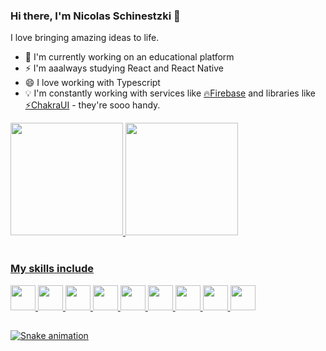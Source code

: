 ### Hi there, I'm Nicolas Schinestzki 👋

I love bringing amazing ideas to life.

- 🔭 I'm currently working on an educational platform
- ⚡️ I'm aaalways studying React and React Native
- 😄 I love working with Typescript 
- 💡 I'm constantly working with services like <a href="https://firebase.google.com">🔥Firebase</a> and libraries like <a href="https://chakra-ui.com">⚡️ChakraUI</a> - they're sooo handy.

<div>
  <a href="https://github.com/nickschinestzki"/>
  <img height="180em" src="https://github-readme-stats.vercel.app/api?username=nickschinestzki&show_icons=true&theme=tokyonight&include_all_commits=true&count_private=true" />
  <img height="180em" src="https://github-readme-stats.vercel.app/api/top-langs/?username=nickschinestzki&layout=compact&langs_count=5&theme=tokyonight" />
</div>

<br/>

### My skills include
<div style="display: inline_block"> 
  <img height="40" src="https://cdn.jsdelivr.net/gh/devicons/devicon/icons/javascript/javascript-original.svg" />
  <img height="40" src="https://cdn.jsdelivr.net/gh/devicons/devicon/icons/typescript/typescript-original.svg" />
  <img height="40" src="https://cdn.jsdelivr.net/gh/devicons/devicon/icons/react/react-original.svg" />
  <img height="40" src="https://cdn.jsdelivr.net/gh/devicons/devicon/icons/html5/html5-original.svg" />
  <img height="40" src="https://cdn.jsdelivr.net/gh/devicons/devicon/icons/css3/css3-original.svg" />
  <img height="40" src="https://cdn.jsdelivr.net/gh/devicons/devicon/icons/sass/sass-original.svg" />
  <img height="40" src="https://cdn.jsdelivr.net/gh/devicons/devicon/icons/csharp/csharp-original.svg" />
  <img height="40" src="https://cdn.jsdelivr.net/gh/devicons/devicon/icons/firebase/firebase-plain.svg" />
  <img height="40" src="https://cdn.jsdelivr.net/gh/devicons/devicon/icons/figma/figma-original.svg" />
</div>

##

 ![Snake animation](https://github.com/nickschinestzki/nickschinestzki/blob/output/github-contribution-grid-snake.svg)
